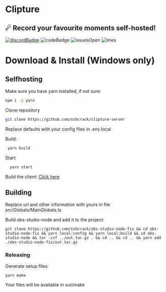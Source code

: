 # Clipture
## ☄ Record your favourite moments self-hosted!
[![discordBadge](https://img.shields.io/discord/638769122330804234?style=for-the-badge&color=7289da)](https://discord.gg/WHYhUF4)
![codeBadge](https://img.shields.io/github/languages/code-size/sshcrack/clipture?style=for-the-badge)
![issuesOpen](https://img.shields.io/github/issues/sshcrack/clipture?style=for-the-badge)
![lines](https://img.shields.io/tokei/lines/github/sshcrack/clipture?style=for-the-badge)


# Download & Install (Windows only)
<!-- BEGIN LATEST DOWNLOAD BUTTON -->
<!-- END LATEST DOWNLOAD BUTTON -->

## Selfhosting
Make sure you have yarn installed, if not sure:
```bash
npm i -g yarn
```

Clone repository
```bash
git clone https://github.com/sshcrack/clipture-server
```
Replace defaults with your config files in .env.local

Build:
```bash
 yarn build
```

Start: 
```bash
  yarn start
```

Build the client: 
<a href="#building">Click here</a>

## Building
Replace url and other information with yours in file src/Globals/MainGlobals.ts

Build obs-studio-node and add it to the project:
```
git clone https://github.com/sshcrack/obs-studio-node-fix && cd obs-studio-node-fix && yarn local:config && yarn local:build && cd obs-studio-node && tar -cvf ../out.tar.gz . && cd .. && cd .. && yarn add ./obs-studio-node-fix/out.tar.gz
```

### Releasing
Generate setup files:
```bash
yarn make
```
Your files will be available in out/make
